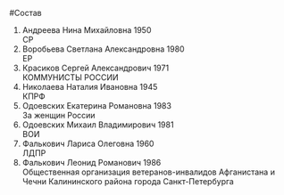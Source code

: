 #Состав
1. Андреева Нина Михайловна 1950   
    СР
2. Воробьева Светлана Александровна 1980   
    ЕР
3. Красиков Сергей Александрович 1971   
    КОММУНИСТЫ РОССИИ
4. Николаева Наталия Ивановна 1945   
    КПРФ
5. Одоевских Екатерина Романовна 1983   
    За женщин России
6. Одоевских Михаил Владимирович 1981   
    ВОИ
7. Фалькович Лариса Олеговна 1960   
    ЛДПР
8. Фалькович Леонид Романович 1986   
    Общественная организация ветеранов-инвалидов Афганистана и Чечни Калининского района города Санкт-Петербурга
